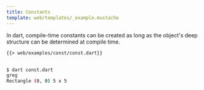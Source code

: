 ```yaml
---
title: Constants
template: web/templates/_example.mustache
---
```


In dart, compile-time constants can be created as long
as the object's deep structure can be determined at compile time.

<pre>
<code class="hljs dart">{{> web/examples/const/const.dart}}
</code>
</pre>

```bash
$ dart const.dart
greg
Rectangle (0, 0) 5 x 5
```
